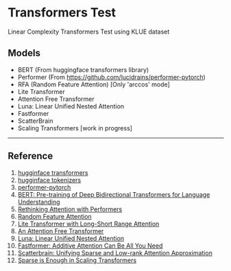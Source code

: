 # Transformers Test
Linear Complexity Transformers Test using KLUE dataset

## Models
* BERT (From huggingface transformers library)
* Performer (From https://github.com/lucidrains/performer-pytorch)
* RFA (Random Feature Attention) [Only 'arccos' mode]
* Lite Transformer
* Attention Free Transformer
* Luna: Linear Unified Nested Attention
* Fastformer
* ScatterBrain 
* Scaling Transformers [work in progress]

---

## Reference
1. [hugginface transformers][1]
2. [hugginface tokenizers][2]
3. [performer-pytorch][3]
4. [BERT: Pre-training of Deep Bidirectional Transformers for Language Understanding][4]
5. [Rethinking Attention with Performers][5]
6. [Random Feature Attention][6]
7. [Lite Transformer with Long-Short Range Attention][7]
8. [An Attention Free Transformer][8]
9. [Luna: Linear Unified Nested Attention][9]
10. [Fastformer: Additive Attention Can Be All You Need][10]
11. [Scatterbrain: Unifying Sparse and Low-rank Attention Approximation][11]
12. [Sparse is Enough in Scaling Transformers][12]

[1]: https://github.com/huggingface/transformers
[2]: https://github.com/huggingface/tokenizers
[3]: https://github.com/lucidrains/performer-pytorch
[4]: https://arxiv.org/abs/1810.04805
[5]: https://arxiv.org/abs/2009.14794
[6]: https://arxiv.org/abs/2103.02143
[7]: https://arxiv.org/abs/2004.11886
[8]: https://arxiv.org/abs/2105.14103
[9]: https://arxiv.org/abs/2106.01540
[10]: https://arxiv.org/abs/2108.09084
[11]: https://arxiv.org/abs/2110.15343
[12]: https://arxiv.org/abs/2111.12763